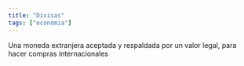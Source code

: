 ```yaml
---
title: "Divisas"
tags: ["economia"]
---
```

Una moneda extranjera aceptada y respaldada por un valor legal, para hacer compras internacionales
